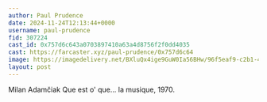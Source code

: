 ```yaml
---
author: Paul Prudence
date: 2024-11-24T12:13:44+0000
username: paul-prudence
fid: 307224
cast_id: 0x757d6c643a0703897410a63a4d8756f2f0dd4035
cast: https://farcaster.xyz/paul-prudence/0x757d6c64
image: https://imagedelivery.net/BXluQx4ige9GuW0Ia56BHw/96f5eaf9-c2b1-46dc-d69e-bde700adef00/original
layout: post
---
```


Milan Adamčiak
Que est o' que... la musique, 1970.

<img src='https://imagedelivery.net/BXluQx4ige9GuW0Ia56BHw/96f5eaf9-c2b1-46dc-d69e-bde700adef00/original' alt='' referrerpolicy='no-referrer'/>
